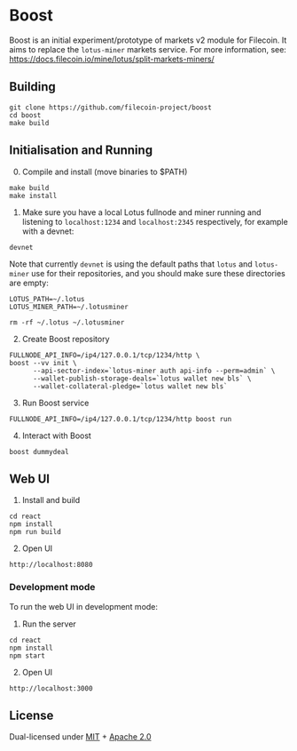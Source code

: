 # Boost

Boost is an initial experiment/prototype of markets v2 module for Filecoin. It aims to replace the `lotus-miner` markets service. For more information, see: https://docs.filecoin.io/mine/lotus/split-markets-miners/

## Building

```
git clone https://github.com/filecoin-project/boost
cd boost
make build
```

## Initialisation and Running

0. Compile and install (move binaries to $PATH)

```
make build
make install
```

1. Make sure you have a local Lotus fullnode and miner running and listening to `localhost:1234` and `localhost:2345` respectively, for example with a devnet:

```
devnet
```

Note that currently `devnet` is using the default paths that `lotus` and `lotus-miner` use for their repositories, and you should make sure these directories are empty:

```
LOTUS_PATH=~/.lotus
LOTUS_MINER_PATH=~/.lotusminer

rm -rf ~/.lotus ~/.lotusminer
```


2. Create Boost repository

```
FULLNODE_API_INFO=/ip4/127.0.0.1/tcp/1234/http \
boost --vv init \
      --api-sector-index=`lotus-miner auth api-info --perm=admin` \
      --wallet-publish-storage-deals=`lotus wallet new bls` \
      --wallet-collateral-pledge=`lotus wallet new bls`
```

3. Run Boost service

```
FULLNODE_API_INFO=/ip4/127.0.0.1/tcp/1234/http boost run
```

4. Interact with Boost

```
boost dummydeal
```

## Web UI

1. Install and build

```
cd react
npm install
npm run build
```

2. Open UI

```
http://localhost:8080
```

### Development mode

To run the web UI in development mode:

1. Run the server

```
cd react
npm install
npm start
```

2. Open UI

```
http://localhost:3000
```

## License

Dual-licensed under [MIT](https://github.com/filecoin-project/boost/blob/main/LICENSE-MIT) + [Apache 2.0](https://github.com/filecoin-project/boost/blob/main/LICENSE-APACHE)
